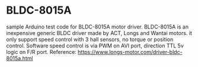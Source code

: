 # BLDC-8015A
sample Arduino test code for BLDC-8015A motor driver. BLDC-8015A is an inexpensive generic BLDC driver
made by ACT, Longs and Wantai motors. it only support speed control with 3 hall sensors, no torque or position control.
Software speed control is via PWM on AVI port, direction TTL 5v logic on F/R port.
Reference:
https://www.longs-motor.com/driver-bldc-8015a.html
